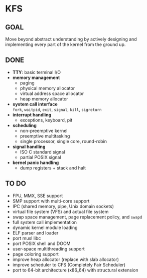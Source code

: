 # KFS     

## GOAL

Move beyond abstract understanding by actively designing and implementing every part of the kernel from the ground up.

## DONE

- **TTY**: basic terminal I/O
- **memory management**
  - paging
  - physical memory allocator
  - virtual address space allocator
  - heap memory allocator
- **system call interface**  
  `fork`, `waitpid`, `exit`, `signal`, `kill`, `sigreturn`
- **interrupt handling**
  - exceptions, keyboard, pit
- **scheduling**
  - non-preemptive kernel
  - preemptive multitasking
  - single processor, single core, round-robin
- **signal handling**
  - ISO C standard signal
  - partial POSIX signal
- **kernel panic handling**
  - dump registers + stack and halt

## TO DO
- FPU, MMX, SSE support
- SMP support with multi-core support
- IPC (shared memory, pipe, Unix domain sockets)
- virtual file system (VFS) and actual file system
- swap space management, page replacement policy, and `swapd`
- full system call implementation
- dynamic kernel module loading
- ELF parser and loader
- port musl libc
- port POSIX shell and DOOM
- user-space multithreading support
- page coloring support
- improve heap allocator (replace with slab allocator)
- improve scheduler to CFS (Completely Fair Scheduler)
- port to 64-bit architecture (x86_64) with structural extension
